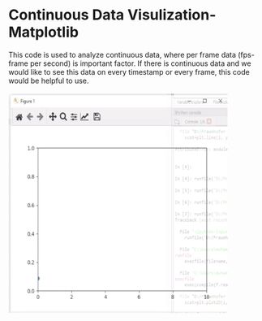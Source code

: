 # Continuous Data Visulization-Matplotlib
This code is used to analyze continuous data, where per frame data (fps-frame per second) is important factor. If there is continuous data and we would like to see this data on every timestamp or every frame, this code would be helpful to use.</br></br>
<img src="/ContinuousData_Matplotlib.gif" width = "432" height = "432" />
